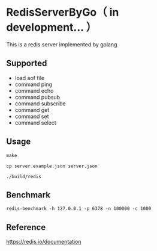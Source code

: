 # RedisServerByGo（ in development... ）

This is a redis server implemented by golang

## Supported

- load aof file
- command ping
- command echo
- command pubsub
- command subscribe
- command get
- command set
- command select

## Usage
```
make
```

```
cp server.example.json server.json
```

```
./build/redis
```

## Benchmark
```
redis-benchmark -h 127.0.0.1 -p 6378 -n 100000 -c 1000
```

## Reference

https://redis.io/documentation